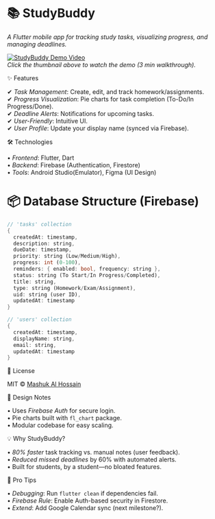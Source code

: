 # 📚 StudyBuddy 

*A Flutter mobile app for tracking study tasks, visualizing progress, and managing deadlines.*  

[![StudyBuddy Demo Video](https://img.youtube.com/vi/LwaVYusEjWw/maxresdefault.jpg)](https://youtu.be/LwaVYusEjWw)  
*Click the thumbnail above to watch the demo (3 min walkthrough).*  



✨ Features 

✔ *Task Management*: Create, edit, and track homework/assignments.  
✔ *Progress Visualization*: Pie charts for task completion (To-Do/In Progress/Done).  
✔ *Deadline Alerts*: Notifications for upcoming tasks.  
✔ *User-Friendly*: Intuitive UI.  
✔ *User Profile*: Update your display name (synced via Firebase).  



🛠️ Technologies 

• *Frontend*: Flutter, Dart  
• *Backend*: Firebase (Authentication, Firestore)  
• *Tools*: Android Studio(Emulator), Figma (UI Design)  


# 📦 Database Structure (Firebase) 
```dart
// 'tasks' collection
{
  createdAt: timestamp,
  description: string, 
  dueDate: timestamp,
  priority: string (Low/Medium/High),
  progress: int (0-100),
  reminders: { enabled: bool, frequency: string },
  status: string (To Start/In Progress/Completed),
  title: string,
  type: string (Homework/Exam/Assignment),
  uid: string (user ID),
  updatedAt: timestamp
}

// 'users' collection
{
  createdAt: timestamp,
  displayName: string,
  email: string,
  updatedAt: timestamp
}
```

📜 License 

MIT © [Mashuk Al Hossain](https://github.com/mashukrony)  



🎨 Design Notes 

• Uses *Firebase Auth* for secure login.  
• Pie charts built with `fl_chart` package.  
• Modular codebase for easy scaling.  


💡 Why StudyBuddy?  

• *80% faster* task tracking vs. manual notes (user feedback).  
• *Reduced missed deadlines* by 60% with automated alerts.  
• Built for students, by a student—no bloated features.  



🎯 Pro Tips

• *Debugging*: Run `flutter clean` if dependencies fail.  
• *Firebase Rule*: Enable Auth-based security in Firestore.  
• *Extend*: Add Google Calendar sync (next milestone?).  


